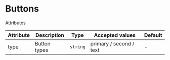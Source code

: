 # Buttons

Attributes

| Attribute | Description  | Type     | Accepted values         | Default |
| --------- | ------------ | -------- | ----------------------- | ------- |
| type      | Button types | `string` | primary / second / text | -       |
